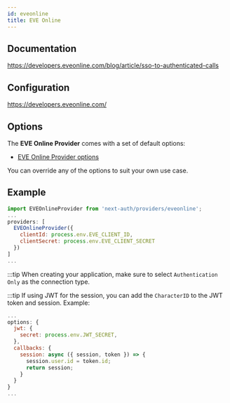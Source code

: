 ```yaml
---
id: eveonline
title: EVE Online
---
```


## Documentation

https://developers.eveonline.com/blog/article/sso-to-authenticated-calls

## Configuration

https://developers.eveonline.com/

## Options

The **EVE Online Provider** comes with a set of default options:

- [EVE Online Provider options](https://github.com/nextauthjs/next-auth/blob/main/src/providers/eveonline.ts)

You can override any of the options to suit your own use case.

## Example

```js
import EVEOnlineProvider from 'next-auth/providers/eveonline';
...
providers: [
  EVEOnlineProvider({
    clientId: process.env.EVE_CLIENT_ID,
    clientSecret: process.env.EVE_CLIENT_SECRET
  })
]
...
```

:::tip When creating your application, make sure to select `Authentication Only` as the connection type.

:::tip If using JWT for the session, you can add the `CharacterID` to the JWT token and session. Example:

```js
...
options: {
  jwt: {
    secret: process.env.JWT_SECRET,
  },
  callbacks: {
    session: async ({ session, token }) => {
      session.user.id = token.id;
      return session;
    }
  }
}
...
```
